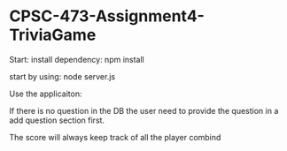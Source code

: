 # CPSC-473-Assignment4-TriviaGame

Start:
install dependency: npm install

start by using: node server.js


Use the applicaiton:

If there is no question in the DB the user need to provide
the question in a add question section first.

The score will always keep track of all the player combind
